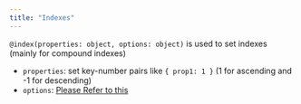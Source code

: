 ```yaml
---
title: "Indexes"
---
```


`@index(properties: object, options: object)` is used to set indexes (mainly for compound indexes)
  - `properties`: set key-number pairs like `{ prop1: 1 }` (1 for ascending and -1 for descending)
  - `options`: [Please Refer to this](https://mongodb.github.io/node-mongodb-native/3.0/api/Db.html#createIndex)
